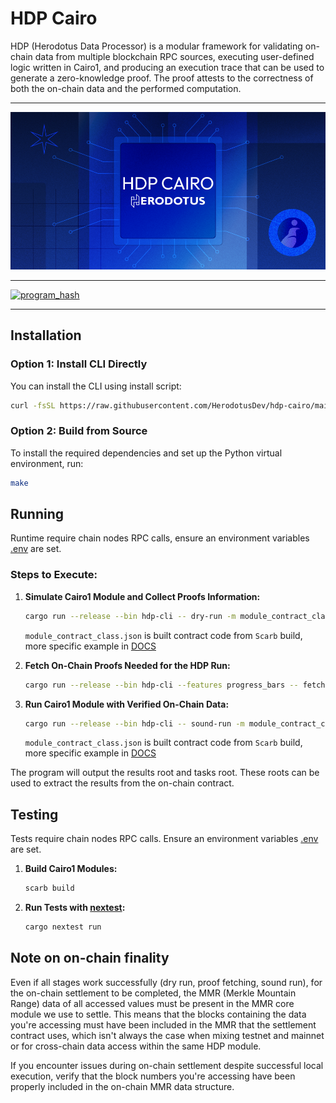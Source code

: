 # HDP Cairo

HDP (Herodotus Data Processor) is a modular framework for validating on-chain data from multiple blockchain RPC sources, executing user-defined logic written in Cairo1, and producing an execution trace that can be used to generate a zero-knowledge proof. The proof attests to the correctness of both the on-chain data and the performed computation.

---

<p align="center">
  <img src="./docs/HDPCairo.png" alt="HDP Cairo">
</p>

---

<p align="left">
  <a href="https://herodotusdev.github.io/hdp-cairo/program_hash.json">
    <img src="https://img.shields.io/badge/dynamic/json?url=https://herodotusdev.github.io/hdp-cairo/program_hash.json&query=$.program_hash&label=program_hash&color=blue&style=flat-square" alt="program_hash">
  </a>
</p>

---

## Installation

### Option 1: Install CLI Directly

You can install the CLI using install script:

```bash
curl -fsSL https://raw.githubusercontent.com/HerodotusDev/hdp-cairo/main/install-cli.sh | bash
```

### Option 2: Build from Source

To install the required dependencies and set up the Python virtual environment, run:

```bash
make
```

## Running

Runtime require chain nodes RPC calls, ensure an environment variables [.env](example.env) are set.

### Steps to Execute:

1. **Simulate Cairo1 Module and Collect Proofs Information:**

   ```bash
   cargo run --release --bin hdp-cli -- dry-run -m module_contract_class.json --print_output
   ```

   `module_contract_class.json` is built contract code from `Scarb` build, more specific example in [DOCS](./docs/src/getting_started.md)

2. **Fetch On-Chain Proofs Needed for the HDP Run:**

   ```bash
   cargo run --release --bin hdp-cli --features progress_bars -- fetch-proofs
   ```

3. **Run Cairo1 Module with Verified On-Chain Data:**

   ```bash
   cargo run --release --bin hdp-cli -- sound-run -m module_contract_class.json --print_output
   ```

   `module_contract_class.json` is built contract code from `Scarb` build, more specific example in [DOCS](./docs/src/getting_started.md)

The program will output the results root and tasks root. These roots can be used to extract the results from the on-chain contract.

## Testing

Tests require chain nodes RPC calls. Ensure an environment variables [.env](example.env) are set.

1. **Build Cairo1 Modules:**

   ```bash
   scarb build
   ```

2. **Run Tests with [nextest](https://nexte.st/):**
   ```bash
   cargo nextest run
   ```

## Note on on-chain finality

Even if all stages work successfully (dry run, proof fetching, sound run), for the on-chain settlement to be completed, the MMR (Merkle Mountain Range) data of all accessed values must be present in the MMR core module we use to settle. This means that the blocks containing the data you're accessing must have been included in the MMR that the settlement contract uses, which isn't always the case when mixing testnet and mainnet or for cross-chain data access within the same HDP module.

If you encounter issues during on-chain settlement despite successful local execution, verify that the block numbers you're accessing have been properly included in the on-chain MMR data structure.
